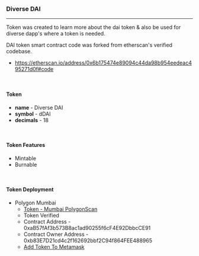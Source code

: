 ### Diverse DAI
---
  Token was created to learn more about the dai token & 
also be used for diverse dapp's where a token is needed.

DAI token smart contract code was forked from etherscan's verified codebase.
 - https://etherscan.io/address/0x6b175474e89094c44da98b954eedeac495271d0f#code

<br/>

#### Token
 - **name** - Diverse DAI
 - **symbol** - dDAI
 - **decimals** - 18
<br/>

#### Token Features
 - Mintable
 - Burnable
<br/>

#### Token Deployment 
 - Polygon Mumbai
   - [Token - Mumbai PolygonScan](https://mumbai.polygonscan.com/address/0xaB57fAf3b573B8ac1ad90255f6cF4E92DbbcCE91#code)
   - Token Verified
   - Contract Address - 0xaB57fAf3b573B8ac1ad90255f6cF4E92DbbcCE91
   - Contract Owner Address - 0xb83E7D21cd4c2f162692bbf2C94f864FEE488965
   - <a target="_blank" href="https://metamask.dsolutions.mn/add-token?name=Diverse DAI&symbol=dDAI&decimals=18&address=0xaB57fAf3b573B8ac1ad90255f6cF4E92DbbcCE91&imgUrl=https://cryptologos.cc/logos/multi-collateral-dai-dai-logo.png">Add Token To Metamask</a>



